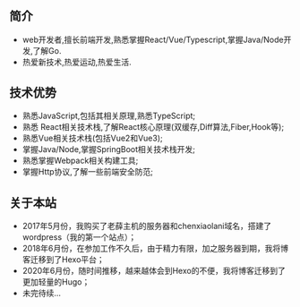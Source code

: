 # 

## 简介
* web开发者,擅长前端开发,熟悉掌握React/Vue/Typescript,掌握Java/Node开发,了解Go.
* 热爱新技术,热爱运动,热爱生活.
## 技术优势
* 熟悉JavaScript,包括其相关原理,熟悉TypeScript;
* 熟悉 React相关技术栈,了解React核心原理(双缓存,Diff算法,Fiber,Hook等);
* 熟悉Vue相关技术栈(包括Vue2和Vue3);
* 掌握Java/Node,掌握SpringBoot相关技术栈开发;
* 熟悉掌握Webpack相关构建工具;
* 掌握Http协议,了解一些前端安全防范;

## 关于本站
* 2017年5月份，我购买了老薛主机的服务器和chenxiaolani域名，搭建了wordpress（我的第一个站点）；
* 2018年6月份，在参加工作不久后，由于精力有限，加之服务器到期，我将博客迁移到了Hexo平台；
* 2020年6月份，随时间推移，越来越体会到Hexo的不便，我将博客迁移到了更加轻量的Hugo；
* 未完待续...


